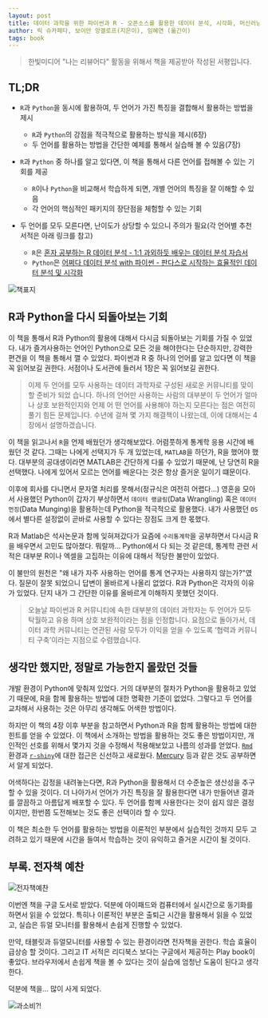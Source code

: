 ```yaml
---
layout: post
title: 데이터 과학을 위한 파이썬과 R - 오픈소스를 활용한 데이터 분석, 시각화, 머신러닝
author: 릭 슈카페타, 보이안 앙겔로프(지은이), 임혜연 (옮긴이)
tags: book
---
```


> 한빛미디어 "나는 리뷰어다" 활동을 위해서 책을 제공받아 작성된 서평입니다.

## TL;DR

- `R`과 `Python`을 동시에 활용하여, 두 언어가 가진 특징을 결합해서 활용하는 방법을 제시
  - `R`과 `Python`의 강점을 적극적으로 활용하는 방식을 제시(6장)
  - 두 언어를 활용하는 방법을 간단한 예제를 통해서 실습해 볼 수 있음(7장)

- `R`과 `Python` 중 하나를 알고 있다면, 이 책을 통해서 다른 언어를 접해볼 수 있는 기회를 제공
  - `R`이나 `Python`을 비교해서 학습하게 되면, 개별 언어의 특징을 잘 이해할 수 있음
  - 각 언어의 핵심적인 패키지의 장단점을 체험할 수 있는 기회

- 두 언어를 모두 모른다면, 난이도가 상당할 수 있으니 주의가 필요(각 언어별 추천 서적은 아래 링크를 참고)
  - `R`은 [혼자 공부하는 R 데이터 분석 - 1:1 과외하듯 배우는 데이터 분석 자습서](https://www.aladin.co.kr/shop/wproduct.aspx?ItemId=286836733)
  - `Python`은 [어쩌다 데이터 분석 with 파이썬 - 판다스로 시작하는 효율적인 데이터 분석 및 시각화](https://www.aladin.co.kr/shop/wproduct.aspx?ItemId=301881567)

![책표지]({{site.baseurl}}/images/20221120/01.png)

## R과 Python을 다시 되돌아보는 기회

이 책을 통해서 R과 Python의 활용에 대해서 다시금 되돌아보는 기회를 가질 수 있었다. 내가 즐겨사용하는 언어인 Python으로 모든 것을 해야한다는 단순하지만, 강력한 편견을 이 책을 통해서 깰 수 있었다. 파이썬과 R 중 하나의 언어를 알고 있다면 이 책을 꼭 읽어보길 권한다. 서점이나 도서관에 들러서 1장은 꼭 읽어보길 권한다.

> 이제 두 언어를 모두 사용하는 데이터 과학자로 구성된 새로운 커뮤니티를 맞이할 준비가 되었 습니다. 하나의 언어만 사용하는 사람의 대부분이 두 언어가 얼마나 상호 보완적인지와 언제 어 떤 언어를 사용해야 하는지 모른다는 점은 여전히 풀기 힘든 문제입니다. 수년에 걸쳐 몇 가지 해결책이 나왔는데, 이에 대해서는 4장에서 설명하겠습니다.

이 책을 읽고나서 `R`을 언제 배웠던가 생각해보았다. 어렴풋하게 통계학 응용 시간에 배웠던 것 같다. 그때는 나에게 선택지가 두 개 있었는데, `MATLAB`을 하던가, R을 했어야 했다. 대부분의 공대생이라면 MATLAB은 간단하게 다룰 수 있었기 때문에, 난 당연히 R을 선택했다. 나에게 있어서 모르는 언어를 배운다는 것은 항상 즐거운 일이기 떄문이다.

이후에 회사를 다니면서 문자열 처리를 못해서(정규식은 여전히 어렵다...) 영혼을 모아서 사용했던 Python이 갑자기 부상하면서 `데이터 랭글링`(Data Wrangling) 혹은 `데이터 먼징`(Data Munging)을 활용하는데 Python을 적극적으로 활용했다. 내가 사용했던 `OS`에서 별다른 설정없이 곧바로 사용할 수 있다는 장점도 크게 한 몫했다.

R과 Matlab은 석사논문과 함께 잊혀져갔다가 요즘에 `수리통계학`을 공부하면서 다시금 R을 배우면서 고민도 많아졌다. 뭐랄까... Python에서 다 되는 것 같은데, 통계학 관련 서적은 대부분 R이나 엑셀을 고집하는 이유에 대해서 적당한 불만이 있었다.

이 불만의 원천은 "왜 내가 자주 사용하는 언어를 통계 연구자는 사용하지 않는가?"였다. 질문이 잘못 되었으니 답변이 올바르게 나올리 없었다. R과 Python은 각자의 이유가 있었다. 단지 내가 그 간단한 이유를 올바르게 이해하지 못했던 것이다.

> 오늘날 파이썬과 R 커뮤니티에 속한 대부분의 데이터 과학자는 두 언어가 모두 탁월하고 유용 하며 상호 보완적이라는 점을 인정합니다. 요점으로 돌아가서, 데이터 과학 커뮤니티는 연관된 사람 모두가 이익을 얻을 수 있도록 ‘협력과 커뮤니티 구축’이라는 지점으로 수렴했습니다.


## 생각만 했지만, 정말로 가능한지 몰랐던 것들

개발 환경이 Python에 맞춰져 있었다. 거의 대부분의 절차가 Python을 활용하고 있었기 때문에, R을 함께 활용하는 방법에 대한 명확한 기준이 없었다. 그렇다고 두 언어를 교차해서 사용하는 것은 아무리 생각해도 어색한 방법이다.

하지만 이 책의 4장 이후 부분을 참고하면서 Python과 R을 함께 활용하는 방법에 대한 힌트를 얻을 수 있었다. 이 책에서 소개하는 방법을 활용하는 것도 좋은 방법이지만, 개인적인 선호를 위해서 몇가지 것을 수정해서 적용해보았고 나름의 성과를 얻었다. [`Rmd`](https://rmarkdown.rstudio.com/) 환경과 [`r-shiny`](https://shiny.rstudio.com/)에 대한 접근은 신선하고 새로웠다. [Mercury](https://mljar.com/mercury/) 등과 같은 것도 공부하면서 알게 되었다.

어색하다는 감정을 내려놓는다면, R과 Python을 활용해서 더 수준높은 생산성을 추구할 수 있을 것이다. 더 나아가서 언어가 가진 특징을 잘 활용한다면 내가 만들어낸 결과를 깔끔하고 아름답게 배포할 수 있다. 두 언어를 함꼐 사용한다는 것이 쉽지 않은 결정이지만, 한번쯤 도전해보는 것도 좋은 선택이라 할 수 있다.

이 책은 최소한 두 언어를 활용하는 방법을 이론적인 부분에서 실습적인 것까지 모두 고려하고 있기 때문에 시간을 들여서 학습하는 것이 유익하고 즐거운 시간이 될 것이다.


## 부록. 전자책 예찬

![전자책예찬]({{site.baseurl}}/images/20221120/02.png)

이번엔 책을 구글 도서로 받았다. 덕분에 아이패드와 컴퓨터에서 실시간으로 동기화를 하면서 읽을 수 있었다. 특히나 이론적인 부분은 출퇴근 시간을 활용해서 읽을 수 있었고, 실습은 듀얼 모니터를 활용해서 손쉽게 진행할 수 있었다.

만약, 태블릿과 듀얼모니터를 사용할 수 있는 환경이라면 전자책을 권한다. 학습 효율이 급상승 할 것이다. 그리고 IT 서적은 리디북스 보다는 구글에서 제공하는 Play book이 좋았다. 브라우저에서 손쉽게 책을 볼 수 있다는 것이 실습에 엄청난 도움이 된다고 생각한다.

덕분에 책을... 많이 사게 되었다.

![과소비?!]({{site.baseurl}}/images/20221120/03.png)
